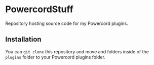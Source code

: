 # PowercordStuff

Repository hosting source code for my Powercord plugins.

## Installation

You can `git clone` this repository and move and folders inside of the `plugins` folder to your Powercord plugins folder.
